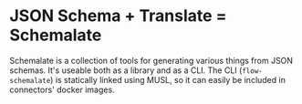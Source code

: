 # JSON Schema + Translate = Schemalate

Schemalate is a collection of tools for generating various things from JSON schemas. It's useable
both as a library and as a CLI. The CLI (`flow-schemalate`) is statically linked using MUSL, so it
can easily be included in connectors' docker images.
